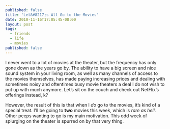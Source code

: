 ```yaml
---
published: false
title: 'Let&#8217;s All Go to the Movies'
date: 2010-11-16T17:05:45-08:00
layout: post
tags:
  - friends
  - life
  - movies
published: false
---
```

I never went to a lot of movies at the theater, but the frequency has only gone down as the years go by. The ability to have a big screen and nice sound system in your living room, as well as many channels of access to the movies themselves, has made paying increasing prices and dealing with sometimes noisy and oftentimes busy movie theaters a deal I do not wish to put up with much anymore. Let&#8217;s sit on the couch and check out NetFlix&#8217;s offerings instead, k?

However, the result of this is that when I _do_ go to the movies, it&#8217;s kind of a special treat. I&#8217;ll be going to **two** movies this week, which is _rare as hell_. Other peeps wanting to go is my main motivation. This odd week of splurging on the theater is spurred on by that very thing.

<!--more-->

